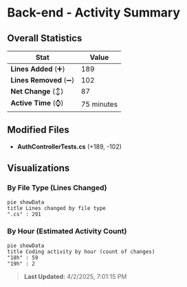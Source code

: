 # Back-end - Activity Summary 

## Overall Statistics

| Stat                   | Value                                                             |
| ---------------------- | ----------------------------------------------------------------- |
| **Lines Added** (➕)   | 189                                          |
| **Lines Removed** (➖) | 102                                        |
| **Net Change** (↕)    | 87                |
| **Active Time** (⌚)   | 75 minutes |


## Modified Files
- **AuthControllerTests.cs** (+189, -102)

## Visualizations

### By File Type (Lines Changed)

```mermaid
pie showData
title Lines changed by file type
".cs" : 291
```

### By Hour (Estimated Activity Count)

```mermaid
pie showData
title Coding activity by hour (count of changes)
"18h" : 59
"19h" : 2
```


> **Last Updated:** 4/2/2025, 7:01:15 PM